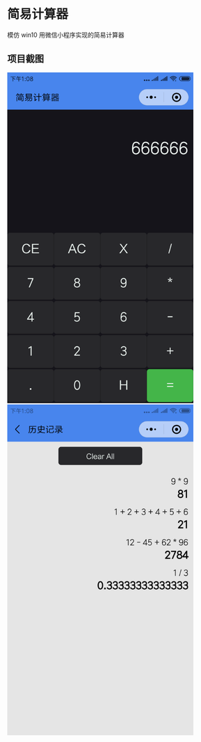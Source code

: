 ﻿# 简易计算器

模仿 win10 用微信小程序实现的简易计算器

## 项目截图

<img src="screenshot/screenshot1.png" width="428" hegiht="642"/> <img src="screenshot/screenshot2.png" width="428" hegiht="642"/>